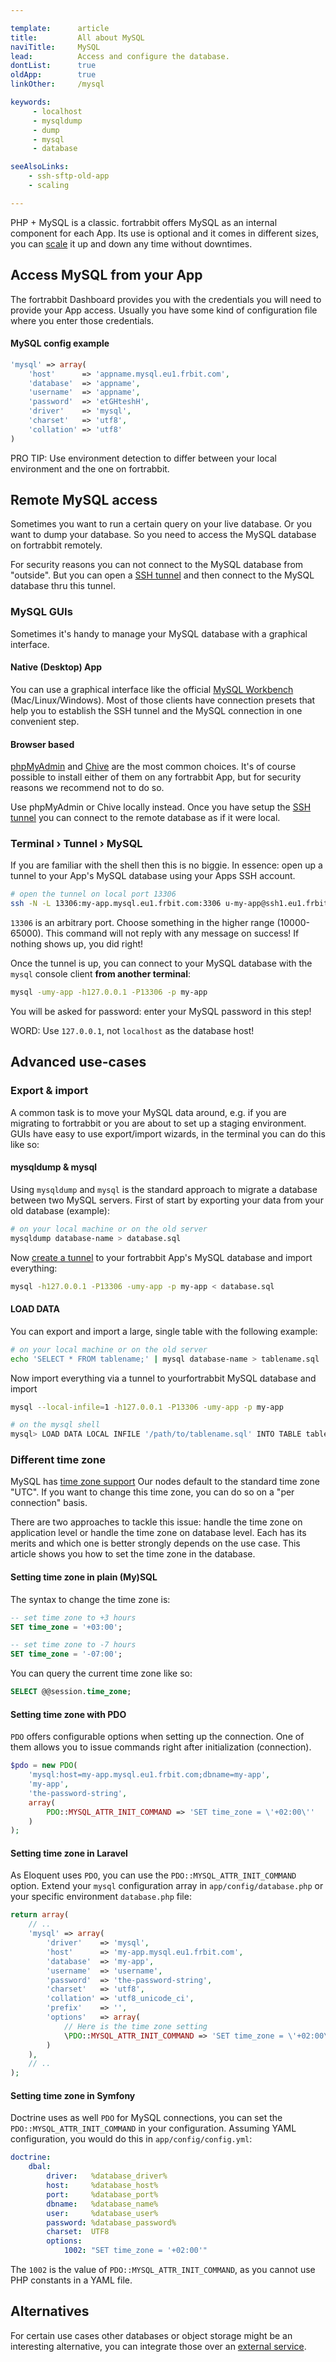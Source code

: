 ```yaml
---

template:      article
title:         All about MySQL
naviTitle:     MySQL
lead:          Access and configure the database.
dontList:      true
oldApp:        true
linkOther:     /mysql

keywords:
     - localhost
     - mysqldump
     - dump
     - mysql
     - database

seeAlsoLinks:
    - ssh-sftp-old-app
    - scaling

---
```



PHP + MySQL is a classic. fortrabbit offers MySQL as an internal component for each App. Its use is optional and it comes in different sizes, you can [scale](scaling) it up and down any time without downtimes.


## Access MySQL from your App

The fortrabbit Dashboard provides you with the credentials you will need to provide your App access. Usually you have some kind of configuration file where you enter those credentials.



#### MySQL config example

```php
'mysql' => array(
    'host'      => 'appname.mysql.eu1.frbit.com',
    'database'  => 'appname',
    'username'  => 'appname',
    'password'  => 'etGHteshH',
    'driver'    => 'mysql',
    'charset'   => 'utf8',
    'collation' => 'utf8'
)
```

PRO TIP: Use environment detection to differ between your local environment and the one on fortrabbit.


## Remote MySQL access

Sometimes you want to run a certain query on your live database. Or you want to dump your database. So you need to access the MySQL database on fortrabbit remotely.

For security reasons you can not connect to the MySQL database from "outside". But you can open a [SSH tunnel](http://en.wikipedia.org/wiki/Tunneling_protocol) and then connect to the MySQL database thru this tunnel.

### MySQL GUIs

Sometimes it's handy to manage your MySQL database with a graphical interface.

#### Native (Desktop) App

You can use a graphical interface like the official [MySQL Workbench](http://www.mysql.com/products/workbench/) (Mac/Linux/Windows). Most of those clients have connection presets that help you to establish the SSH tunnel and the MySQL connection in one convenient step.

#### Browser based

[phpMyAdmin](http://www.phpmyadmin.net/) and [Chive](http://www.chive-project.com/) are the most common choices. It's of course possible to install either of them on any fortrabbit App, but for security reasons we recommend not to do so.

Use phpMyAdmin or Chive locally instead. Once you have setup the [SSH tunnel](#toc-shell-tunnel-mysql) you can connect to the remote database as if it were local.

### Terminal › Tunnel › MySQL

If you are familiar with the shell then this is no biggie. In essence: open up a tunnel to your App's MySQL database using your Apps SSH account.


```bash
# open the tunnel on local port 13306
ssh -N -L 13306:my-app.mysql.eu1.frbit.com:3306 u-my-app@ssh1.eu1.frbit.com
```

`13306` is an arbitrary port. Choose something in the higher range (10000-65000). This command will not reply with any message on success! If nothing shows up, you did right!

Once the tunnel is up, you can connect to your MySQL database with the `mysql` console client **from another terminal**:

```bash
mysql -umy-app -h127.0.0.1 -P13306 -p my-app
```

You will be asked for password: enter your MySQL password in this step!

WORD: Use `127.0.0.1`, not `localhost` as the database host!

## Advanced use-cases

###  Export & import

A common task is to move your MySQL data around, e.g. if you are migrating to fortrabbit or you are about to set up a staging environment. GUIs have easy to use export/import wizards, in the terminal you can do this like so:


#### mysqldump & mysql

Using `mysqldump` and `mysql` is the standard approach to migrate a database between two MySQL servers. First of start by exporting your data from your old database (example):

```bash
# on your local machine or on the old server
mysqldump database-name > database.sql
```

Now [create a tunnel](#toc-shell-tunnel-mysql) to your fortrabbit App's MySQL database and import everything:

```bash
mysql -h127.0.0.1 -P13306 -umy-app -p my-app < database.sql
```

#### LOAD DATA

You can export and import a large, single table with the following example:

```bash
# on your local machine or on the old server
echo 'SELECT * FROM tablename;' | mysql database-name > tablename.sql
```

Now import everything via a tunnel to yourfortrabbit MySQL database and import

```bash
mysql --local-infile=1 -h127.0.0.1 -P13306 -umy-app -p my-app

# on the mysql shell
mysql> LOAD DATA LOCAL INFILE '/path/to/tablename.sql' INTO TABLE tablename;
```



### Different time zone

MySQL has [time zone support](http://dev.mysql.com/doc/refman/5.5/en/time-zone-support.html) Our nodes default to the standard time zone "UTC". If you want to change this time zone, you can do so on a "per connection" basis.

There are two approaches to tackle this issue: handle the time zone on application level or handle the time zone on database level. Each has its merits and which one is better strongly depends on the use case. This article shows you how to set the time zone in the database.

#### Setting time zone in plain (My)SQL

The syntax to change the time zone is:

```sql
-- set time zone to +3 hours
SET time_zone = '+03:00';

-- set time zone to -7 hours
SET time_zone = '-07:00';
```

You can query the current time zone like so:

```sql
SELECT @@session.time_zone;
```

#### Setting time zone with PDO

`PDO` offers configurable options when setting up the connection. One of them allows you to issue commands right after initialization (connection).

```php
$pdo = new PDO(
    'mysql:host=my-app.mysql.eu1.frbit.com;dbname=my-app',
    'my-app',
    'the-password-string',
    array(
        PDO::MYSQL_ATTR_INIT_COMMAND => 'SET time_zone = \'+02:00\''
    )
);
```

#### Setting time zone in Laravel

As Eloquent uses `PDO`, you can use the `PDO::MYSQL_ATTR_INIT_COMMAND` option. Extend your `mysql` configuration array in `app/config/database.php` or your specific environment `database.php` file:

```php
return array(
    // ..
    'mysql' => array(
        'driver'    => 'mysql',
        'host'      => 'my-app.mysql.eu1.frbit.com',
        'database'  => 'my-app',
        'username'  => 'username',
        'password'  => 'the-password-string',
        'charset'   => 'utf8',
        'collation' => 'utf8_unicode_ci',
        'prefix'    => '',
        'options'   => array(
            // Here is the time zone setting
            \PDO::MYSQL_ATTR_INIT_COMMAND => 'SET time_zone = \'+02:00\''
        )
    ),
    // ..
);
```

#### Setting time zone in Symfony

Doctrine uses as well `PDO` for MySQL connections, you can set the `PDO::MYSQL_ATTR_INIT_COMMAND` in your configuration. Assuming YAML configuration, you would do this in `app/config/config.yml`:

```yml
doctrine:
    dbal:
        driver:   %database_driver%
        host:     %database_host%
        port:     %database_port%
        dbname:   %database_name%
        user:     %database_user%
        password: %database_password%
        charset:  UTF8
        options:
            1002: "SET time_zone = '+02:00'"
```

The `1002` is the value of `PDO::MYSQL_ATTR_INIT_COMMAND`, as you cannot use PHP constants in a YAML file.




## Alternatives

For certain use cases other databases or object storage might be an interesting alternative, you can integrate those over an [external service](external-services).